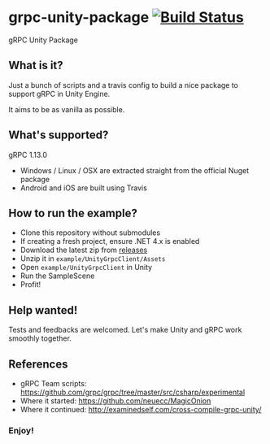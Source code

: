 # grpc-unity-package [![Build Status](https://travis-ci.org/jsmouret/grpc-unity-package.svg?branch=master)](https://travis-ci.org/jsmouret/grpc-unity-package)

gRPC Unity Package


## What is it?

Just a bunch of scripts and a travis config to build a nice package to support gRPC in Unity Engine.

It aims to be as vanilla as possible.

## What's supported?

gRPC 1.13.0

* Windows / Linux / OSX are extracted straight from the official Nuget package
* Android and iOS are built using Travis

## How to run the example?

* Clone this repository without submodules
* If creating a fresh project, ensure .NET 4.x is enabled
* Download the latest zip from [releases](https://github.com/jsmouret/grpc-unity-package/releases)
* Unzip it in `example/UnityGrpcClient/Assets`
* Open `example/UnityGrpcClient` in Unity
* Run the SampleScene
* Profit!

## Help wanted!

Tests and feedbacks are welcomed. Let's make Unity and gRPC work smoothly together.

## References

* gRPC Team scripts: https://github.com/grpc/grpc/tree/master/src/csharp/experimental
* Where it started: https://github.com/neuecc/MagicOnion
* Where it continued: http://examinedself.com/cross-compile-grpc-unity/

### Enjoy!
